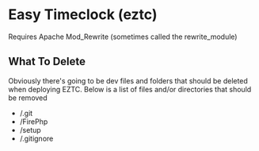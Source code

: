 Easy Timeclock (eztc)
==============

Requires Apache Mod_Rewrite (sometimes called the rewrite_module)

## What To Delete

Obviously there's going to be dev files and folders that should be deleted when deploying EZTC.
Below is a list of files and/or directories that should be removed

- /.git
- /FirePhp
- /setup
- /.gitignore